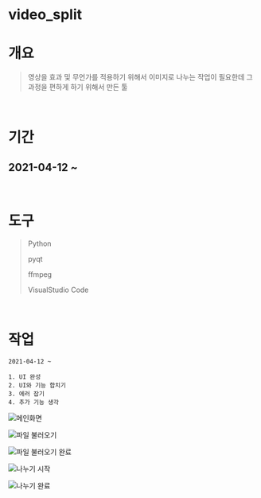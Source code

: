 # video_split

# 개요

>영상을 효과 및 무언가를 적용하기 위해서 이미지로 나누는 작업이
필요한데 그 과정을 편하게 하기 위해서 만든 툴

</br>

# 기간

## 2021-04-12 ~    
</br>

# 도구
>Python
>
>pyqt
>
>ffmpeg
>
>VisualStudio Code

</br>

# 작업
```
2021-04-12 ~ 

1. UI 완성
2. UI와 기능 합치기 
3. 에러 잡기
4. 추가 기능 생각
``` 


![메인화면](https://github.com/wlxo0401/video_split/blob/main/readme_img/1.PNG) 

![파일 불러오기](https://github.com/wlxo0401/video_split/blob/main/readme_img/2.PNG) 

![파일 불러오기 완료](https://github.com/wlxo0401/video_split/blob/main/readme_img/3.PNG) 

![나누기 시작](https://github.com/wlxo0401/video_split/blob/main/readme_img/4.PNG) 

![나누기 완료](https://github.com/wlxo0401/video_split/blob/main/readme_img/5.PNG) 